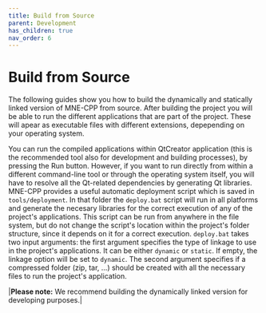 ```yaml
---
title: Build from Source
parent: Development
has_children: true
nav_order: 6
---
```

# Build from Source

The following guides show you how to build the dynamically and statically linked version of MNE-CPP from source. After building the project you will be able to run the different applications that are part of the project. These will apear as executable files with different extensions, depepending on your operating system.

You can run the compiled applications within QtCreator application (this is the recommended tool also for development and building processes), by pressing the Run button. However, if you want to run directly from within a different command-line tool or through the operating system itself, you will have to resolve all the Qt-related dependencies by generating Qt libraries. MNE-CPP provides a useful automatic deployment script which is saved in ```tools/deployment```. In that folder the ```deploy.bat``` script will run in all platforms and generate the necesary libraries for the correct execution of any of the project's applications. This script can be run from anywhere in the file system, but do not change the script's location within the project's folder structure, since it depends on it for a correct execution. ```deploy.bat``` takes two input arguments: the first argument specifies the type of linkage to use in the project's applications. It can be either ```dynamic``` or ```static```. If empty, the linkage option will be set to ```dynamic```. The second argument specifies if a compressed folder (zip, tar, ...) should be created with all the necessary files to run the project's application.

|**Please note:** We recommend building the dynamically linked version for developing purposes.|
